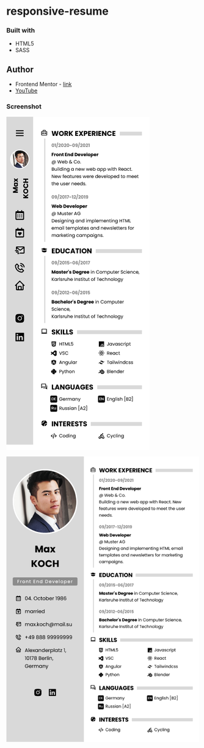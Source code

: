 # responsive-resume

### Built with

- HTML5
- SASS

## Author

- Frontend Mentor - [link](https://www.frontendmentor.io/profile/sergii-moroz)
- [YouTube]()

### Screenshot

![mobile](./mobile.png)

![mobile](./tablet.png)

